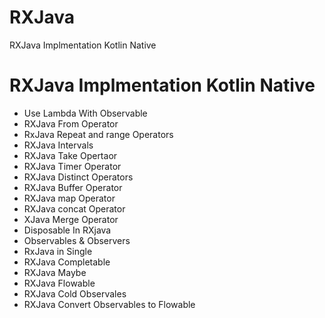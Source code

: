 # RXJava
RXJava Implmentation Kotlin Native

# RXJava Implmentation Kotlin Native


- Use Lambda With Observable
- RXJava From Operator 
- RxJava Repeat and range Operators
- RXJava Intervals
- RXJava Take Opertaor
- RXJava Timer Operator
- RXJava Distinct Operators
- RXJava Buffer Operator
- RXJava map Operator
- RXJava concat Operator
- XJava Merge Operator
- Disposable In RXjava
- Observables & Observers 
- RxJava in Single
- RXJava Completable
- RXJava Maybe
- RXJava Flowable
- RXJava Cold Observales
- RXJava Convert Observables to Flowable






